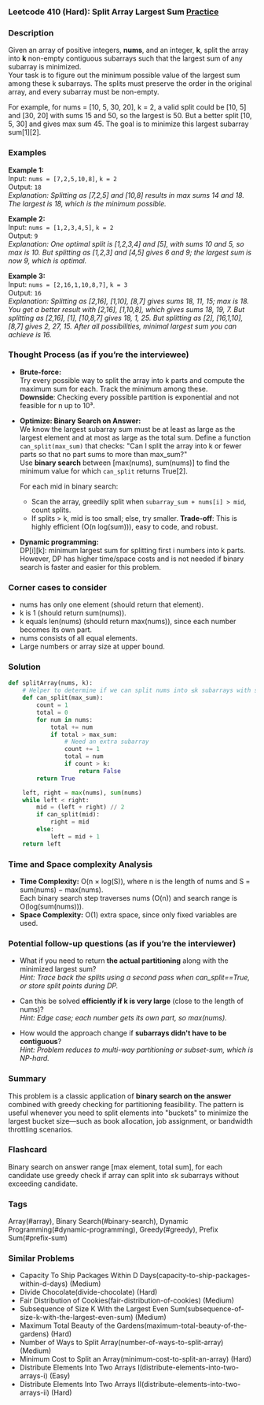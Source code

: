 ### Leetcode 410 (Hard): Split Array Largest Sum [Practice](https://leetcode.com/problems/split-array-largest-sum)

### Description  
Given an array of positive integers, **nums**, and an integer, **k**, split the array into **k** non-empty contiguous subarrays such that the largest sum of any subarray is minimized.  
Your task is to figure out the minimum possible value of the largest sum among these k subarrays. The splits must preserve the order in the original array, and every subarray must be non-empty.

For example, for nums = [10, 5, 30, 20], k = 2, a valid split could be [10, 5] and [30, 20] with sums 15 and 50, so the largest is 50. But a better split [10, 5, 30] and  gives max sum 45. The goal is to minimize this largest subarray sum[1][2].

### Examples  

**Example 1:**  
Input: `nums = [7,2,5,10,8]`, `k = 2`  
Output: `18`  
*Explanation: Splitting as [7,2,5] and [10,8] results in max sums 14 and 18. The largest is 18, which is the minimum possible.*

**Example 2:**  
Input: `nums = [1,2,3,4,5]`, `k = 2`  
Output: `9`  
*Explanation: One optimal split is [1,2,3,4] and [5], with sums 10 and 5, so max is 10. But splitting as [1,2,3] and [4,5] gives 6 and 9; the largest sum is now 9, which is optimal.*

**Example 3:**  
Input: `nums = [2,16,1,10,8,7]`, `k = 3`  
Output: `16`  
*Explanation: Splitting as [2,16], [1,10], [8,7] gives sums 18, 11, 15; max is 18. You get a better result with [2,16], [1,10,8],  which gives sums 18, 19, 7. But splitting as [2,16], [1], [10,8,7] gives 18, 1, 25. But splitting as [2], [16,1,10], [8,7] gives 2, 27, 15. After all possibilities, minimal largest sum you can achieve is 16.*

### Thought Process (as if you’re the interviewee)  
- **Brute-force:**  
  Try every possible way to split the array into k parts and compute the maximum sum for each. Track the minimum among these.  
  **Downside**: Checking every possible partition is exponential and not feasible for n up to 10³.

- **Optimize: Binary Search on Answer:**  
  We know the largest subarray sum must be at least as large as the largest element and at most as large as the total sum.
  Define a function `can_split(max_sum)` that checks: "Can I split the array into k or fewer parts so that no part sums to more than max_sum?"  
  Use **binary search** between [max(nums), sum(nums)] to find the minimum value for which `can_split` returns True[2].
  
  For each mid in binary search:
    - Scan the array, greedily split when `subarray_sum + nums[i] > mid`, count splits.
    - If splits > k, mid is too small; else, try smaller.
  **Trade-off**: This is highly efficient (O(n log(sum))), easy to code, and robust.

- **Dynamic programming:**  
  DP[i][k]: minimum largest sum for splitting first i numbers into k parts.  
  However, DP has higher time/space costs and is not needed if binary search is faster and easier for this problem.

### Corner cases to consider  
- nums has only one element (should return that element).
- k is 1 (should return sum(nums)).
- k equals len(nums) (should return max(nums)), since each number becomes its own part.
- nums consists of all equal elements.
- Large numbers or array size at upper bound.

### Solution

```python
def splitArray(nums, k):
    # Helper to determine if we can split nums into ≤k subarrays with sums ≤max_sum
    def can_split(max_sum):
        count = 1
        total = 0
        for num in nums:
            total += num
            if total > max_sum:
                # Need an extra subarray
                count += 1
                total = num
                if count > k:
                    return False
        return True

    left, right = max(nums), sum(nums)
    while left < right:
        mid = (left + right) // 2
        if can_split(mid):
            right = mid
        else:
            left = mid + 1
    return left
```

### Time and Space complexity Analysis  

- **Time Complexity:** O(n × log(S)), where n is the length of nums and S = sum(nums) − max(nums).  
  Each binary search step traverses nums (O(n)) and search range is O(log(sum(nums))).
- **Space Complexity:** O(1) extra space, since only fixed variables are used.

### Potential follow-up questions (as if you’re the interviewer)  

- What if you need to return **the actual partitioning** along with the minimized largest sum?  
  *Hint: Trace back the splits using a second pass when can_split==True, or store split points during DP.*

- Can this be solved **efficiently if k is very large** (close to the length of nums)?  
  *Hint: Edge case; each number gets its own part, so max(nums).*

- How would the approach change if **subarrays didn't have to be contiguous**?  
  *Hint: Problem reduces to multi-way partitioning or subset-sum, which is NP-hard.*

### Summary
This problem is a classic application of **binary search on the answer** combined with greedy checking for partitioning feasibility. The pattern is useful whenever you need to split elements into "buckets" to minimize the largest bucket size—such as book allocation, job assignment, or bandwidth throttling scenarios.


### Flashcard
Binary search on answer range [max element, total sum], for each candidate use greedy check if array can split into ≤k subarrays without exceeding candidate.

### Tags
Array(#array), Binary Search(#binary-search), Dynamic Programming(#dynamic-programming), Greedy(#greedy), Prefix Sum(#prefix-sum)

### Similar Problems
- Capacity To Ship Packages Within D Days(capacity-to-ship-packages-within-d-days) (Medium)
- Divide Chocolate(divide-chocolate) (Hard)
- Fair Distribution of Cookies(fair-distribution-of-cookies) (Medium)
- Subsequence of Size K With the Largest Even Sum(subsequence-of-size-k-with-the-largest-even-sum) (Medium)
- Maximum Total Beauty of the Gardens(maximum-total-beauty-of-the-gardens) (Hard)
- Number of Ways to Split Array(number-of-ways-to-split-array) (Medium)
- Minimum Cost to Split an Array(minimum-cost-to-split-an-array) (Hard)
- Distribute Elements Into Two Arrays I(distribute-elements-into-two-arrays-i) (Easy)
- Distribute Elements Into Two Arrays II(distribute-elements-into-two-arrays-ii) (Hard)